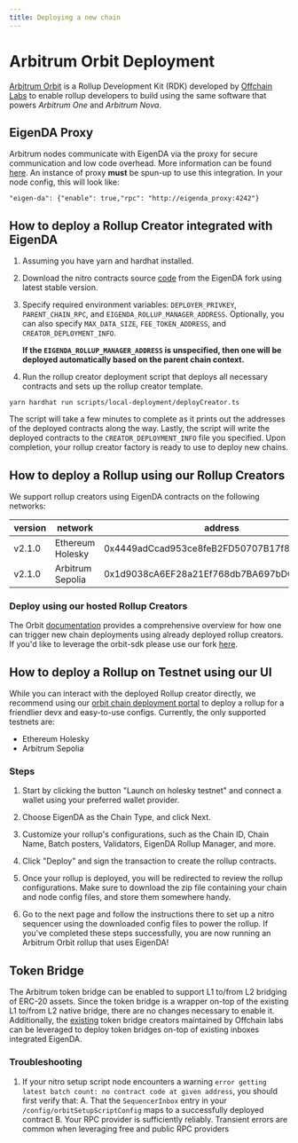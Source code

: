 ```yaml
---
title: Deploying a new chain
---
```


# Arbitrum Orbit Deployment

[Arbitrum
Orbit](https://docs.arbitrum.io/launch-orbit-chain/orbit-gentle-introduction) is
a Rollup Development Kit (RDK) developed by [Offchain
Labs](https://www.offchainlabs.com/) to enable rollup developers to build
 using the same software that powers *Arbitrum One* and *Arbitrum Nova*.

## EigenDA Proxy

Arbitrum nodes communicate with EigenDA via the proxy for secure communication and low code overhead. More information can be found [here](./../../dispersal/clients/eigenda-proxy.md). An instance of proxy **must** be spun-up to use this integration. In your node config, this will look like:
```
"eigen-da": {"enable": true,"rpc": "http://eigenda_proxy:4242"}
```

## How to deploy a Rollup Creator integrated with EigenDA

1. Assuming you have yarn and hardhat installed. 

2. Download the nitro contracts source [code](https://github.com/Layr-Labs/nitro-contracts) from the EigenDA fork using latest stable version.

3. Specify required environment variables: `DEPLOYER_PRIVKEY`, `PARENT_CHAIN_RPC`, and `EIGENDA_ROLLUP_MANAGER_ADDRESS`. Optionally, you can also specify `MAX_DATA_SIZE`, `FEE_TOKEN_ADDRESS`, and `CREATOR_DEPLOYMENT_INFO`. 

    **If the `EIGENDA_ROLLUP_MANAGER_ADDRESS` is unspecified, then one will be deployed automatically based on the parent chain context.**

4. Run the rollup creator deployment script that deploys all necessary contracts and sets up the rollup creator template.
```
yarn hardhat run scripts/local-deployment/deployCreator.ts
```

The script will take a few minutes to complete as it prints out the addresses of the deployed contracts along the way. Lastly, the script will write the deployed contracts to the `CREATOR_DEPLOYMENT_INFO` file you specified. Upon completion, your rollup creator factory is ready to use to deploy new chains. 

## How to deploy a Rollup using our Rollup Creators
We support rollup creators using EigenDA contracts on the following networks:

| version | network | address |
|---------|---------|---------|
| v2.1.0  | Ethereum Holesky | 0x4449adCcad953ce8feB2FD50707B17f876bBDEf4 |
| v2.1.0  | Arbitrum Sepolia | 0x1d9038cA6EF28a21Ef768db7BA697bD0794b48C4 |

### Deploy using our hosted Rollup Creators
The Orbit [documentation](https://docs.arbitrum.io/launch-orbit-chain/how-tos/orbit-sdk-deploying-rollup-chain) provides a comprehensive overview for how one can trigger new chain deployments using already deployed rollup creators. If you'd like to leverage the orbit-sdk please use our fork [here](https://github.com/Layr-Labs/eigenda-orbit-sdk).

## How to deploy a Rollup on Testnet using our UI

While you can interact with the deployed Rollup creator directly, we recommend using our [orbit chain deployment portal](https://orbit.eigenda.xyz/) to deploy a rollup for a friendlier devx and easy-to-use configs. Currently, the only supported testnets are:
- Ethereum Holesky
- Arbitrum Sepolia

### Steps

1. Start by clicking the button "Launch on holesky testnet" and connect a wallet using your preferred wallet provider. 

2. Choose EigenDA as the Chain Type, and click Next.

3. Customize your rollup's configurations, such as the Chain ID, Chain Name, Batch posters, Validators, EigenDA Rollup Manager, and more. 

4. Click "Deploy" and sign the transaction to create the rollup contracts. 

5. Once your rollup is deployed, you will be redirected to review the rollup configurations. Make sure to download the zip file containing your chain and node config files, and store them somewhere handy.

6. Go to the next page and follow the instructions there to set up a nitro sequencer using the downloaded config files to power the rollup. If you've completed these steps successfully, you are now running an Arbitrum Orbit rollup that uses EigenDA!

## Token Bridge

The Arbitrum token bridge can be enabled to support L1 to/from L2 bridging of ERC-20 assets. Since the token bridge is a wrapper on-top of the existing L1 to/from L2 native bridge, there are no changes necessary to enable it. Additionally, the [existing](https://docs.arbitrum.io/build-decentralized-apps/reference/contract-addresses#token-bridge-smart-contracts) token bridge creators maintained by Offchain labs can be leveraged to deploy token bridges on-top of existing inboxes integrated EigenDA.


### Troubleshooting

1. If your nitro setup script node encounters a warning `error getting latest batch count: no contract code at given address`, you should first verify that:
    A. That the `SequencerInbox` entry in your `/config/orbitSetupScriptConfig` maps to a successfully deployed contract
    B. Your RPC provider is sufficiently reliably. Transient errors are common when leveraging free and public RPC providers
